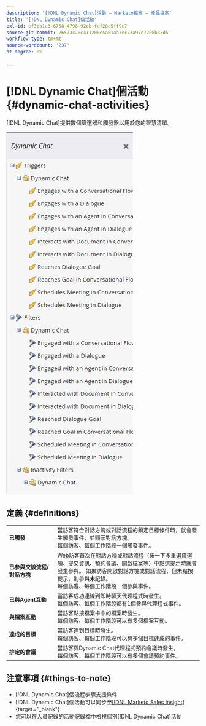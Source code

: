 ```yaml
---
description: '[!DNL Dynamic Chat]活動 — Marketo檔案 — 產品檔案'
title: '[!DNL Dynamic Chat]個活動'
exl-id: ef3bb1a3-6758-4798-92eb-fef28a5ff9c7
source-git-commit: 26573c20c411208e5a01aa7ec73a97e7208b35d5
workflow-type: tm+mt
source-wordcount: '237'
ht-degree: 0%

---
```


# [!DNL Dynamic Chat]個活動 {#dynamic-chat-activities}

[!DNL Dynamic Chat]提供數個篩選器和觸發器以用於您的智慧清單。

![](assets/dynamic-chat-activities-1.png)

## 定義 {#definitions}

<table>
<thead>
<tbody>
  <tr>
    <td style="width:25%"><b>已觸發</b></td>
    <td>當訪客符合對話方塊或對話流程的鎖定目標條件時，就會發生觸發事件，並顯示對話方塊。
    <br>每個訪客、每個工作階段一個觸發事件。</td>
  </tr>
  <tr>
    <td style="width:25%"><b>已參與交談流程/對話方塊</b></td>
    <td>Web訪客首次在對話方塊或對話流程（按一下多重選擇選項、提交資訊、預約會議、開啟檔案等）中點選提示時就會發生參與。 如果訪客開啟對話方塊或對話流程，但未點按提示，則參與<b>未</b>記錄。
    <br>每個訪客、每個工作階段一個參與事件。</td>
  </tr>
   <tr>
    <td style="width:25%"><b>已與Agent互動</b></td>
    <td>當訪客成功連線到即時聊天代理程式時發生。
    <br>每個訪客、每個工作階段都有1個參與代理程式事件。</td>
  </tr>
  <tr>
    <td style="width:25%"><b>與檔案互動</b></td>
    <td>當訪客點按檔案卡中的檔案時發生。
    <br>每個訪客、每個工作階段可以有多個檔案互動。</td>
  </tr>
  <tr>
    <td style="width:25%"><b>達成的目標</b></td>
    <td>當訪客達到目標時發生。 <br>每個訪客、每個工作階段可以有多個目標達成的事件。</td>
  </tr>
  <tr>
    <td style="width:25%"><b>排定的會議</b></td>
    <td>當訪客與Dynamic Chat代理程式預約會議時發生。
    <br>每個訪客、每個工作階段可以有多個會議預約事件。</td>
  </tr>
</tbody>
</table>

## 注意事項 {#things-to-note}

* [!DNL Dynamic Chat]個流程步驟支援條件
* [!DNL Dynamic Chat]個活動可以同步至[[!DNL Marketo Sales Insight]](/help/marketo/product-docs/marketo-sales-insight/msi-for-salesforce/features/dynamic-chat-integration.md){target="_blank"}
* 您可以在人員記錄的活動記錄檔中檢視個別[!DNL Dynamic Chat]活動
